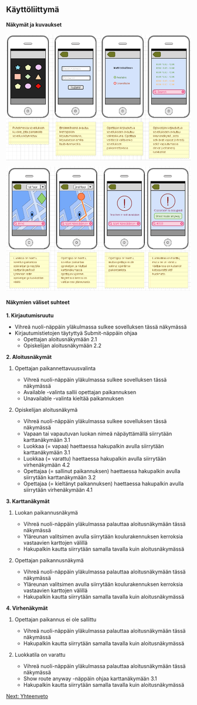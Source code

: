## Käyttöliittymä

#### Näkymät ja kuvaukset

![kayttoliittyma](käyttöliittymä_1.png)

![kayttoliittyma](käyttöliittymä_2.png)

#### Näkymien väliset suhteet

**1. Kirjautumisruutu** 

* Vihreä nuoli-näppäin yläkulmassa sulkee sovelluksen tässä näkymässä
* Kirjautumistietojen täytyttyä Submit-näppäin ohjaa
	* Opettajan aloitusnäkymään 2.1
	* Opiskelijan aloitusnäkymään 2.2

**2. Aloitusnäkymät** 
1. Opettajan paikannettavuusvalinta
	* Vihreä nuoli-näppäin yläkulmassa sulkee sovelluksen tässä näkymässä
	* Available -valinta sallii opettajan paikannuksen
	* Unavailable -valinta kieltää paikannuksen

2. Opiskelijan aloitusnäkymä
	* Vihreä nuoli-näppäin yläkulmassa sulkee sovelluksen tässä näkymässä
	* Vapaan tai vapautuvan luokan nimeä näpäyttämällä siirrytään karttanäkymään 3.1
	* Luokkaa (= vapaa) haettaessa hakupalkin avulla siirrytään karttanäkymään 3.1
	* Luokkaa (= varattu) haettaessa hakupalkin avulla siirrytään virhenäkymään 4.2
	* Opettajaa (= sallinut paikannuksen) haettaessa hakupalkin avulla siirrytään karttanäkymään 3.2
	* Opettajaa (= kieltänyt paikannuksen) haettaessa hakupalkin avulla siirrytään virhenäkymään 4.1

**3. Karttanäkymät**
1. Luokan paikannusnäkymä
	* Vihreä nuoli-näppäin yläkulmassa palauttaa aloitusnäkymään tässä näkymässä 
	* Yläreunan valitsimen avulla siirrytään koulurakennuksen kerroksia vastaavien karttojen välillä
	* Hakupalkin kautta siirrytään samalla tavalla kuin aloitusnäkymässä

2. Opettajan paikannusnäkymä
	* Vihreä nuoli-näppäin yläkulmassa palauttaa aloitusnäkymään tässä näkymässä
	* Yläreunan valitsimen avulla siirrytään koulurakennuksen kerroksia vastaavien karttojen välillä
	* Hakupalkin kautta siirrytään samalla tavalla kuin aloitusnäkymässä

**4. Virhenäkymät**
1. Opettajan paikannus ei ole sallittu
	* Vihreä nuoli-näppäin yläkulmassa palauttaa aloitusnäkymään tässä näkymässä
	* Hakupalkin kautta siirrytään samalla tavalla kuin aloitusnäkymässä

2. Luokkatila on varattu
	* Vihreä nuoli-näppäin yläkulmassa palauttaa aloitusnäkymään tässä näkymässä
	* Show route anyway -näppäin ohjaa karttanäkymään 3.1
	* Hakupalkin kautta siirrytään samalla tavalla kuin aloitusnäkymässä

[Next: Yhteenveto](https://github.com/sannakas/ohjelmistotuotanto_2014_rakenne/blob/master/7_yhteenveto.md)

